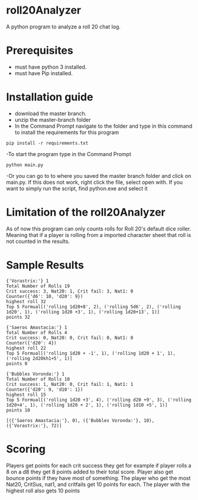 # roll20Analyzer
A python program to analyze a roll 20 chat log.

# Prerequisites
- must have python 3 installed.
- must have Pip installed.

# Installation guide 
- download the master branch. 
- unzip the master-branch folder 
- In the Command Prompt navigate to the folder and type in this command to install the requirements for this program 

```
pip install -r requirements.txt
```
  
-To start the program type in the Command Prompt 

```
python main.py
```

-Or you can go to to where you saved the master branch folder and click on main.py. If this does not work, right click the file, select open with. If you want to simply run the script, find python.exe and select it


# Limitation of the roll20Analyzer

As of now this program can only counts rolls for Roll 20's default dice roller. Meaning that if a player is rolling from a imported character sheet that roll is not counted in the results. 

# Sample Results 
```
{'Vorastrix:'} 1
Total Number of Rolls 19
Crit success: 3, Nat20: 1, Crit fail: 3, Nat1: 0
Counter({'d6': 10, 'd20': 9})
highest roll 32
Top 5 Formual[('rolling 1d20+8', 2), ('rolling 5d6', 2), ('rolling 1d20', 1), ('rolling 1d20 +3', 1), ('rolling 1d20+13', 1)]
points 32

{'Saeros Amastacia:'} 1
Total Number of Rolls 4
Crit success: 0, Nat20: 0, Crit fail: 0, Nat1: 0
Counter({'d20': 4})
highest roll 22
Top 5 Formual[('rolling 1d20 + -1', 1), ('rolling 1d20 + 1', 1), ('rolling 2d20kh1+5', 1)]
points 0

{'Bubbles Voronda:'} 1
Total Number of Rolls 10
Crit success: 1, Nat20: 0, Crit fail: 1, Nat1: 1
Counter({'d20': 9, 'd10': 1})
highest roll 15
Top 5 Formual[('rolling 1d20 +3', 4), ('rolling d20 +9', 3), ('rolling 1d20+4', 1), ('rolling 1d20 + 2', 1), ('rolling 1d10 +5', 1)]
points 10

[({'Saeros Amastacia:'}, 0), ({'Bubbles Voronda:'}, 10), ({'Vorastrix:'}, 72)]
```

# Scoring 
Players get points for each crit success they get for example if player rolls a 8 on a d8 they get 8 points added to their total score. Player also get bounce points if they have most of something. The player who get the most Nat20, CritSus, nat1, and critfails get 10 points for each. The player with the highest roll also gets 10 points

